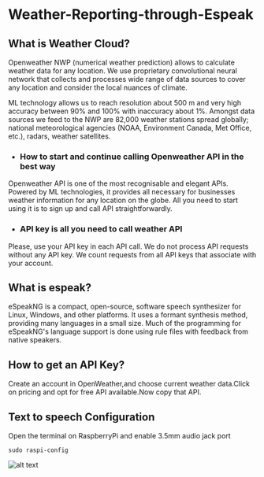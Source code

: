 # Weather-Reporting-through-Espeak

## What is Weather Cloud?
Openweather NWP (numerical weather prediction) allows to calculate weather data for any location. We use proprietary convolutional neural network that collects and processes wide range of data sources to cover any location and consider the local nuances of climate. 

ML technology allows us to reach resolution about 500 m and very high accuracy between 90% and 100% with inaccuracy about 1%. Amongst data sources we feed to the NWP are 82,000 weather stations spread globally; national meteorological agencies (NOAA, Environment Canada, Met Office, etc.), radars, weather satellites.

- ### How to start and continue calling Openweather API in the best way
Openweather API is one of the most recognisable and elegant APIs. Powered by ML technologies, it provides all necessary for businesses weather information for any location on the globe. All you need to start using it is to sign up and call API straightforwardly.

- ### API key is all you need to call weather API
Please, use your API key in each API call. We do not process API requests without any API key. We count requests from all API keys that associate with your account.

## What is espeak?
eSpeakNG is a compact, open-source, software speech synthesizer for Linux, Windows, and other platforms. It uses a formant synthesis method, providing many languages in a small size. Much of the programming for eSpeakNG's language support is done using rule files with feedback from native speakers.

## How to get an API Key?
Create an account in OpenWeather,and choose current weather data.Click on pricing and opt for free API available.Now copy that API.

## Text to speech Configuration
Open the terminal on RaspberryPi and enable 3.5mm audio jack port
```
sudo raspi-config
```
![alt text]()
